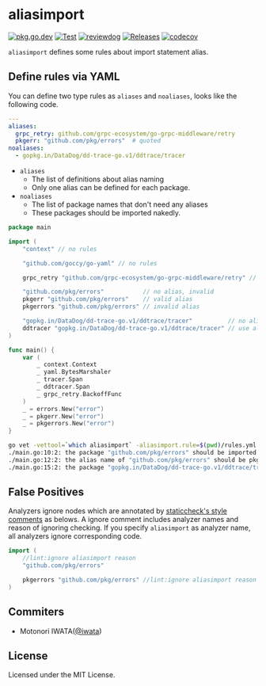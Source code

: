 # aliasimport

[![pkg.go.dev][pkg.go.dev-badge]][pkg.go.dev]
[![Test][test-badge]][test]
[![reviewdog][reviewdog-badge]][reviewdog]
[![Releases][release-badge]][release]
[![codecov][codecov-badge]][codecov]

`aliasimport` defines some rules about import statement alias.

## Define rules via YAML

You can define two type rules as `aliases` and `noaliases`, looks like the following code.

```yaml:rules.yml
---
aliases:
  grpc_retry: github.com/grpc-ecosystem/go-grpc-middleware/retry
  pkgerr: "github.com/pkg/errors"  # quoted
noaliases:
  - gopkg.in/DataDog/dd-trace-go.v1/ddtrace/tracer
```

- `aliases`
  - The list of definitions about alias naming
  - Only one alias can be defined for each package.
- `noaliases`
  - The list of package names that don't need any aliases
  - These packages should be imported nakedly.


```go
package main

import (
	"context" // no rules

	"github.com/goccy/go-yaml" // no rules

	grpc_retry "github.com/grpc-ecosystem/go-grpc-middleware/retry" // valid alias

	"github.com/pkg/errors"           // no alias, invalid
	pkgerr "github.com/pkg/errors"    // valid alias
	pkgerrors "github.com/pkg/errors" // invalid alias

	"gopkg.in/DataDog/dd-trace-go.v1/ddtrace/tracer"          // no aliases
	ddtracer "gopkg.in/DataDog/dd-trace-go.v1/ddtrace/tracer" // use alias, invalid
)

func main() {
	var (
		_ context.Context
		_ yaml.BytesMarshaler
		_ tracer.Span
		_ ddtracer.Span
		_ grpc_retry.BackoffFunc
	)
	_ = errors.New("error")
	_ = pkgerr.New("error")
	_ = pkgerrors.New("error")
}
```

```sh
go vet -vettool=`which aliasimport` -aliasimport.rule=$(pwd)/rules.yml main.go
./main.go:10:2: the package "github.com/pkg/errors" should be imported with the alias name pkgerr
./main.go:12:2: the alias name of "github.com/pkg/errors" should be pkgerr, not pkgerrors
./main.go:15:2: the package "gopkg.in/DataDog/dd-trace-go.v1/ddtrace/tracer" shouldn't be imported with any aliases, but with ddtracer
```

## False Positives

Analyzers ignore nodes which are annotated by [staticcheck's style comments](https://staticcheck.io/docs/#ignoring-problems) as belows.
A ignore comment includes analyzer names and reason of ignoring checking.
If you specify `aliasimport` as analyzer name, all analyzers ignore corresponding code.

```go
import (
	//lint:ignore aliasimport reason
	"github.com/pkg/errors"

	pkgerrors "github.com/pkg/errors" //lint:ignore aliasimport reason
)
```

## Commiters

- Motonori IWATA([@iwata](https://github.com/iwata))

## License

Licensed under the MIT License.

<!-- badge links -->
[test]: https://github.com/iwata/aliasimport/actions?query=workflow%3A%22test+and+coverage%22
[reviewdog]: https://github.com/iwata/aliasimport/actions?query=workflow%3Areviewdog
[codecov]: https://codecov.io/gh/iwata/aliasimport
[pkg.go.dev]: https://pkg.go.dev/github.com/iwata/aliasimport
[release]: https://github.com/iwata/aliasimport/releases/latest

[test-badge]: https://github.com/iwata/aliasimport/workflows/test%20and%20coverage/badge.svg
[reviewdog-badge]: https://github.com/iwata/aliasimport/workflows/reviewdog/badge.svg
[codecov-badge]: https://codecov.io/gh/iwata/aliasimport/branch/main/graph/badge.svg?token=yOEEZZqDse
[pkg.go.dev-badge]: https://pkg.go.dev/badge/github.com/iwata/aliasimport.svg
[release-badge]: https://img.shields.io/github/release/iwata/aliasimport.svg?style=flat&logo=github

